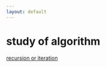```yaml
---
layout: default
---
```

# study of algorithm 
[recursion or iteration](/_posts/recursion-or-iteration)